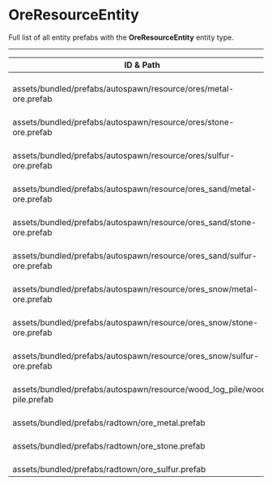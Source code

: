 # OreResourceEntity
Full list of all <Badge type="warning" text="13"/> entity prefabs with the **OreResourceEntity** entity type.

---
| ID & Path |
| --- |
| <a href="#3774647716"><Badge id="3774647716" type="tip" text="#"/></a> <Badge type="tip" text="3774647716"/> <br> assets/bundled/prefabs/autospawn/resource/ores/metal-ore.prefab |
| <a href="#4124824587"><Badge id="4124824587" type="tip" text="#"/></a> <Badge type="tip" text="4124824587"/> <br> assets/bundled/prefabs/autospawn/resource/ores/stone-ore.prefab |
| <a href="#3058967796"><Badge id="3058967796" type="tip" text="#"/></a> <Badge type="tip" text="3058967796"/> <br> assets/bundled/prefabs/autospawn/resource/ores/sulfur-ore.prefab |
| <a href="#4225479497"><Badge id="4225479497" type="tip" text="#"/></a> <Badge type="tip" text="4225479497"/> <br> assets/bundled/prefabs/autospawn/resource/ores_sand/metal-ore.prefab |
| <a href="#266547145"><Badge id="266547145" type="tip" text="#"/></a> <Badge type="tip" text="266547145"/> <br> assets/bundled/prefabs/autospawn/resource/ores_sand/stone-ore.prefab |
| <a href="#1227527004"><Badge id="1227527004" type="tip" text="#"/></a> <Badge type="tip" text="1227527004"/> <br> assets/bundled/prefabs/autospawn/resource/ores_sand/sulfur-ore.prefab |
| <a href="#3345228353"><Badge id="3345228353" type="tip" text="#"/></a> <Badge type="tip" text="3345228353"/> <br> assets/bundled/prefabs/autospawn/resource/ores_snow/metal-ore.prefab |
| <a href="#723721358"><Badge id="723721358" type="tip" text="#"/></a> <Badge type="tip" text="723721358"/> <br> assets/bundled/prefabs/autospawn/resource/ores_snow/stone-ore.prefab |
| <a href="#2204178116"><Badge id="2204178116" type="tip" text="#"/></a> <Badge type="tip" text="2204178116"/> <br> assets/bundled/prefabs/autospawn/resource/ores_snow/sulfur-ore.prefab |
| <a href="#2891219449"><Badge id="2891219449" type="tip" text="#"/></a> <Badge type="tip" text="2891219449"/> <br> assets/bundled/prefabs/autospawn/resource/wood_log_pile/wood-pile.prefab |
| <a href="#3327726152"><Badge id="3327726152" type="tip" text="#"/></a> <Badge type="tip" text="3327726152"/> <br> assets/bundled/prefabs/radtown/ore_metal.prefab |
| <a href="#960501790"><Badge id="960501790" type="tip" text="#"/></a> <Badge type="tip" text="960501790"/> <br> assets/bundled/prefabs/radtown/ore_stone.prefab |
| <a href="#152562243"><Badge id="152562243" type="tip" text="#"/></a> <Badge type="tip" text="152562243"/> <br> assets/bundled/prefabs/radtown/ore_sulfur.prefab |
